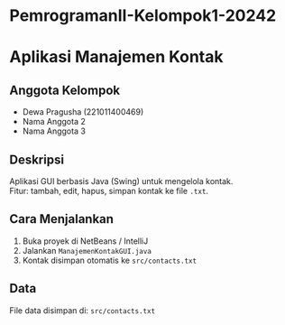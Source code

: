 # PemrogramanII-Kelompok1-20242

# Aplikasi Manajemen Kontak

##  Anggota Kelompok
- Dewa Pragusha (221011400469)
- Nama Anggota 2
- Nama Anggota 3

##  Deskripsi
Aplikasi GUI berbasis Java (Swing) untuk mengelola kontak.  
Fitur: tambah, edit, hapus, simpan kontak ke file `.txt`.

##  Cara Menjalankan
1. Buka proyek di NetBeans / IntelliJ
2. Jalankan `ManajemenKontakGUI.java`
3. Kontak disimpan otomatis ke `src/contacts.txt`

##  Data
File data disimpan di: `src/contacts.txt`
